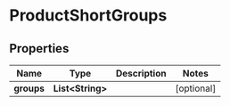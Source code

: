 
# ProductShortGroups

## Properties
Name | Type | Description | Notes
------------ | ------------- | ------------- | -------------
**groups** | **List&lt;String&gt;** |  |  [optional]




